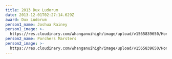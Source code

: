 ```yaml
---
title: 2013 Dux Ludorum
date: 2013-12-01T02:27:14.629Z
award: Dux Ludorum
person1_name: Joshua Rainey
person1_image: >-
  https://res.cloudinary.com/whanganuihigh/image/upload/v1565839650/Honours%20Board/2013_Sport_Dux_and_Runner_Up_Joshua_Rainey_Porchers_Marsters.jpg
person2_name: Porchers Marsters
person2_image: >-
  https://res.cloudinary.com/whanganuihigh/image/upload/v1565839650/Honours%20Board/2013_Sport_Dux_and_Runner_Up_Joshua_Rainey_Porchers_Marsters.jpg
---
```


